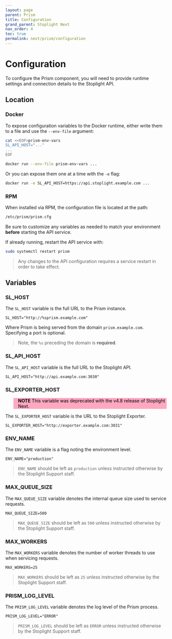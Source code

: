 ```yaml
---
layout: page
parent: Prism
title: Configuration
grand_parent: Stoplight Next
nav_order: 4
toc: true
permalink: next/prism/configuration
---
```


# Configuration

To configure the Prism component, you will need to provide runtime settings and
connection details to the Stoplight API.

## Location

### Docker

To expose configuration variables to the Docker runtime, either write them to a
file and use the `--env-file` argument:

```bash
cat <<EOF>prism-env-vars
SL_API_HOST="..."
...
EOF

docker run --env-file prism-env-vars ...
```

Or you can expose them one at a time with the `-e` flag:

```bash
docker run -e SL_API_HOST=https://api.stoplight.example.com ...
```

### RPM

When installed via RPM, the configuration file is located at the path:

```bash
/etc/prism/prism.cfg
```

Be sure to customize any variables as needed to match your environment
**before** starting the API service.

If already running, restart the API service with:

```bash
sudo systemctl restart prism
```

> Any changes to the API configuration requires a service restart in order to
> take effect.

## Variables

### SL_HOST

The `SL_HOST` variable is the full URL to the Prism instance.

```
SL_HOST="http://%sprism.example.com"
```

Where Prism is being served from the domain `prism.example.com`. Specifying a
port is optional.

> Note, the `%s` preceding the domain is **required**.

### SL_API_HOST

The `SL_API_HOST` variable is the full URL to the Stoplight API.

```
SL_API_HOST="http://api.example.com:3030"
```

### SL_EXPORTER_HOST

<blockquote style="background-color: #ffa8c0; color: black !important;">
<b>NOTE</b> This variable was deprecated with the v4.8 release of Stoplight Next.
</blockquote>

The `SL_EXPORTER_HOST` variable is the URL to the Stoplight Exporter.

```
SL_EXPORTER_HOST="http://exporter.example.com:3031"
```

### ENV_NAME

The `ENV_NAME` variable is a flag noting the environment level.

```
ENV_NAME="production"
```

> `ENV_NAME` should be left as `production` unless instructed otherwise by the
> Stoplight Support staff.

### MAX_QUEUE_SIZE

The `MAX_QUEUE_SIZE` variable denotes the internal queue size used to service
requests.

```
MAX_QUEUE_SIZE=500
```

> `MAX_QUEUE_SIZE` should be left as `500` unless instructed otherwise by the
> Stoplight Support staff.

### MAX_WORKERS

The `MAX_WORKERS` variable denotes the number of worker threads to use when
servicing requests.

```
MAX_WORKERS=25
```

> `MAX_WORKERS` should be left as `25` unless instructed otherwise by the
> Stoplight Support staff.

### PRISM_LOG_LEVEL

The `PRISM_LOG_LEVEL` variable denotes the log level of the Prism process.

```
PRISM_LOG_LEVEL="ERROR"
```

> `PRISM_LOG_LEVEL` should be left as `ERROR` unless instructed otherwise by the
> Stoplight Support staff.

